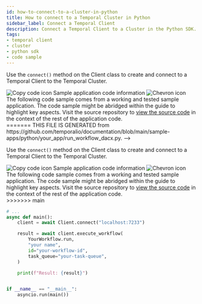 ```yaml
---
id: how-to-connect-to-a-cluster-in-python
title: How to connect to a Temporal Cluster in Python
sidebar_label: Connect a Temporal Client
description: Connect a Temporal Client to a Cluster in the Python SDK.
tags:
- temporal client
- cluster
- python sdk
- code sample
---
```


<!-- DO NOT EDIT THIS FILE DIRECTLY.
<<<<<<< HEAD
THIS FILE IS GENERATED from https://github.com/temporalio/documentation-samples-python/blob/workflow-update/your_app/run_workflow_dacx.py. -->

Use the `connect()` method on the Client class to create and connect to a Temporal Client to the Temporal Cluster.

<div class="copycode-notice-container"><div class="copycode-notice"><img data-style="copycode-icon" src="/icons/copycode.png" alt="Copy code icon" /> Sample application code information <img id="i-id-246130744" data-event="clickable-copycode-info" data-style="chevron-icon" src="/icons/chevron.png" alt="Chevron icon" /></div><div id="copycode-info-id-246130744" class="copycode-info">The following code sample comes from a working and tested sample application. The code sample might be abridged within the guide to highlight key aspects. Visit the source repository to <a href="https://github.com/temporalio/documentation-samples-python/blob/workflow-update/your_app/run_workflow_dacx.py">view the source code</a> in the context of the rest of the application code.</div></div>
=======
THIS FILE IS GENERATED from https://github.com/temporalio/documentation/blob/main/sample-apps/python/your_app/run_workflow_dacx.py. -->

Use the `connect()` method on the Client class to create and connect to a Temporal Client to the Temporal Cluster.

<div class="copycode-notice-container"><div class="copycode-notice"><img data-style="copycode-icon" src="/icons/copycode.png" alt="Copy code icon" /> Sample application code information <img id="i-id27997904" data-event="clickable-copycode-info" data-style="chevron-icon" src="/icons/chevron.png" alt="Chevron icon" /></div><div id="copycode-info-id27997904" class="copycode-info">The following code sample comes from a working and tested sample application. The code sample might be abridged within the guide to highlight key aspects. Visit the source repository to <a href="https://github.com/temporalio/documentation/blob/main/sample-apps/python/your_app/run_workflow_dacx.py">view the source code</a> in the context of the rest of the application code.</div></div>
>>>>>>> main

```python
# ...
async def main():
    client = await Client.connect("localhost:7233")

    result = await client.execute_workflow(
        YourWorkflow.run,
        "your name",
        id="your-workflow-id",
        task_queue="your-task-queue",
    )

    print(f"Result: {result}")


if __name__ == "__main__":
    asyncio.run(main())
```
